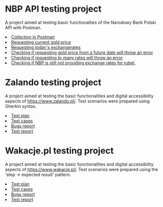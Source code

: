 # NBP API testing project
A project aimed at testing basic functionalties of the Narodowy Bank Polski API with Postman.
<li><a href="https://www.postman.com/mission-geoscientist-42602364/nbp-api-testing/documentation/jxak7nn/npb-api-testing">Collection in Postman</a></li>
<li><a href="https://www.postman.com/mission-geoscientist-42602364/nbp-api-testing/request/d1annig/current-gold-price">Requesting current gold price</a></li>
<li><a href="https://www.postman.com/mission-geoscientist-42602364/nbp-api-testing/request/2npy4on/today-s-exchangerates">Requesting today's exchangerates</a></li>
<li><a href="https://www.postman.com/mission-geoscientist-42602364/nbp-api-testing/request/uc2aiv0/requesting-gold-price-for-date-in-the-future">Checking if requesting gold price from a future date will throw an error</a></li>
<li><a href="https://www.postman.com/mission-geoscientist-42602364/nbp-api-testing/request/51gqu55/requesting-too-many-gold-price-rates">Checking if requesting to many rates will throw an error</a></li>
<li><a href="https://www.postman.com/mission-geoscientist-42602364/nbp-api-testing/request/3ity7ft/requesting-current-exchange-rates-table-a?tab=overview">Checking if NBP is still not providing exchange rates for rubel.</a></li>


# Zalando testing project
A project aimed at testing the basic functionalities and digital accessibility aspects of https://www.zalando.pl/. Test scenarios were prepared using Gherkin syntax.
<li><a href="https://docs.google.com/document/d/1z7cWUEtAVSGxO-nqw0GXgy000PapoFHlWTkZmIuCfQw/edit?usp=sharing" target="_blank">Test plan</a></li>
<li><a href="https://github.com/KatarzynaWerner1234/Portfolio-QA/tree/main/Zalando%20-%20test%20cases" target="_blank">Test cases</li>
<li><a href="https://docs.google.com/document/d/1jcQnvCfnrjcH9Kj9JuLMFkp0vrr-IqUiGZMoHkyXidI/edit?usp=sharing" target="_blank">Bugs report</li>
<li><a href="https://docs.google.com/document/d/1fltSgd54VYmgGwXFIQOHePFH20oVwFg-AMuNLQw3MW0/edit?tab=t.0" target="_blank">Test report</a></li>


# Wakacje.pl testing project
A project aimed at testing the basic functionalities and digital accessibility aspects of https://www.wakacje.pl/. Test scenarios were prepared using the 'step -> expected result' pattern.
<li><a href="https://docs.google.com/document/d/1IcP6gw0pxMm9wm1cP2DwVKd0bDklAGmkIIURI6Qg1uY/edit?tab=t.0" target="_blank">Test plan</a></li>
<li><a href="https://docs.google.com/document/d/19lrnNFNSq-lAbPas3FkhxHCHvn5OvxP04iOi8cunNQ8/edit?tab=t.0" target="_blank">Test cases</li>
<li><a href="https://docs.google.com/document/d/1mOYHMu_j03yL3NgJyFrOn3sRHo8yTDHHh2muB1Ts4C0/edit?tab=t.0">Bugs report</a></li>
<li><a href="https://docs.google.com/document/d/19QKJeCYFLwh_kDCMHW1NzRV1afmchQFewc8nlEkD3qk/edit?tab=t.0" target="_blank">Test report</a></li>
